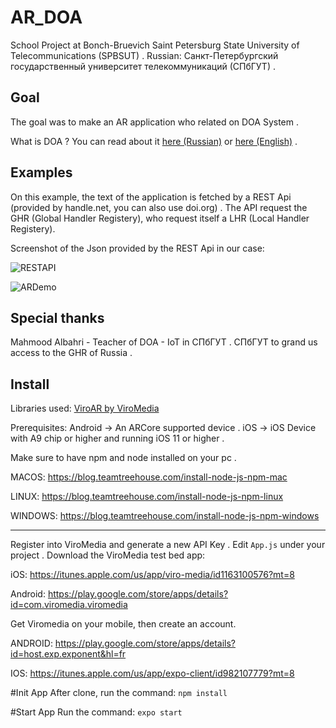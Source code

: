 # AR_DOA

School Project at Bonch-Bruevich Saint Petersburg State University of Telecommunications (SPBSUT) . 
Russian: Санкт-Петербургский государственный университет телекоммуникаций (СПбГУТ) . 

## Goal

The goal was to make an AR application who related on DOA System . 

What is DOA ?
You can read about it [here (Russian)](www.sut.ru/doci/nauka/review/20174/64-70.pdf) or [here (English)]() .

## Examples

On this example, the text of the application is fetched by a REST Api (provided by handle.net, you can also use doi.org) . 
The API request the GHR (Global Handler Registery), who request itself a LHR (Local Handler Registery).

Screenshot of the Json provided by the REST Api in our case:

![RESTAPI](https://image.noelshack.com/fichiers/2019/16/3/1555505731-screenshot-2019-04-16-at-01-39-28.png)

![ARDemo](https://cdn.discordapp.com/attachments/539748907119542275/568073721147817996/mPRR29ohiA30hj1LWTn4u7CkL42FRlmoSH1wEngfvYcL8XWmQtVkPyQatajmDqrK02kqlRjEgzV1q1w9nSS7CtawinWsZC2rWcK1.png)

## Special thanks

Mahmood Albahri - Teacher of DOA - IoT in СПбГУТ . 
СПбГУТ to grand us access to the GHR of Russia . 

## Install

Libraries used:
[ViroAR by ViroMedia](https://viromedia.com/viroar)

Prerequisites:
Android -> An ARCore supported device . 
iOS -> iOS Device with A9 chip or higher and running iOS 11 or higher . 


Make sure to have npm and node installed on your pc . 

MACOS:
https://blog.teamtreehouse.com/install-node-js-npm-mac

LINUX:
https://blog.teamtreehouse.com/install-node-js-npm-linux

WINDOWS:
https://blog.teamtreehouse.com/install-node-js-npm-windows

--------------------------------------------------------
Register into ViroMedia and generate a new API Key . 
Edit `App.js` under your project . 
Download the ViroMedia test bed app:  

iOS:
https://itunes.apple.com/us/app/viro-media/id1163100576?mt=8

Android:
https://play.google.com/store/apps/details?id=com.viromedia.viromedia


Get Viromedia  on your mobile, then create an account.

ANDROID:
https://play.google.com/store/apps/details?id=host.exp.exponent&hl=fr

IOS:
https://itunes.apple.com/us/app/expo-client/id982107779?mt=8

#Init App
After clone, run the command:
<code>npm install</code>

#Start App
Run the command: <code>expo start</code>


